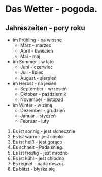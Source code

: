 # Das Wetter - pogoda.
## Jahreszeiten - pory roku
- im Frühling - na wiosnę
  - März - marzec
  - April - kwiecień
  - Mai - maj
- im Sommer - w lato
  - Juni - czerwiec
  - Juli - lipiec
  - August - sierpień
- im Herbst - na jesień
  - September - wrzesień
  - Oktober - pażdziernik
  - November - listopad
- im Winter - w zimę
  - Dezember - grudzień
  - Januar - styczeń
  - Februar - luty
1. Es ist sonnig - jest słonecznie
2. Es ist warm - jest ciepło
3. Es ist heiß - jest gorąco
4. Es schneit - Pada śnieg.
5. Es ist frostig - jest mroźno
6. Es ist kühl - jest chłodno
7. Es regnet - pada deszcz
8. Es blitzt - błyska się
